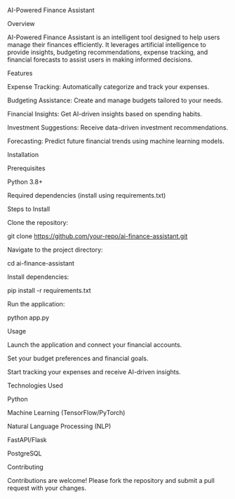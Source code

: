 AI-Powered Finance Assistant

Overview

AI-Powered Finance Assistant is an intelligent tool designed to help users manage their finances efficiently. It leverages artificial intelligence to provide insights, budgeting recommendations, expense tracking, and financial forecasts to assist users in making informed decisions.

Features

Expense Tracking: Automatically categorize and track your expenses.

Budgeting Assistance: Create and manage budgets tailored to your needs.

Financial Insights: Get AI-driven insights based on spending habits.

Investment Suggestions: Receive data-driven investment recommendations.

Forecasting: Predict future financial trends using machine learning models.

Installation

Prerequisites

Python 3.8+

Required dependencies (install using requirements.txt)

Steps to Install

Clone the repository:

git clone https://github.com/your-repo/ai-finance-assistant.git

Navigate to the project directory:

cd ai-finance-assistant

Install dependencies:

pip install -r requirements.txt

Run the application:

python app.py

Usage

Launch the application and connect your financial accounts.

Set your budget preferences and financial goals.

Start tracking your expenses and receive AI-driven insights.

Technologies Used

Python

Machine Learning (TensorFlow/PyTorch)

Natural Language Processing (NLP)

FastAPI/Flask

PostgreSQL

Contributing

Contributions are welcome! Please fork the repository and submit a pull request with your changes.
